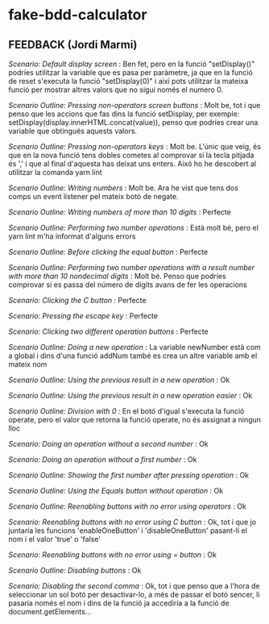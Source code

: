 # fake-bdd-calculator

## FEEDBACK (Jordi Marmi)

*Scenario: Default display screen* : Ben fet, pero en la funció "setDisplay()" podríes utilitzar la variable que es pasa per paràmetre, ja que en la funció de reset s'executa la funció "setDisplay(0)" i així pots utilitzar la mateixa funció per mostrar altres valors que no sigui només el numero 0.

*Scenario Outline: Pressing non-operators screen buttons* : Molt be, tot i que penso que les accions que fas dins la funció setDisplay, per exemple: setDisplay(display.innerHTML.concat(value)), penso que podríes crear una variable que obtingués aquests valors.

*Scenario Outline: Pressing non-operators keys* : Molt be. L'únic que veig, és que en la nova funció tens dobles cometes al comprovar si la tecla pitjada és ',' i que al final d'aquesta has deixat uns enters. Aixó ho he descobert al utilitzar la comanda yarn lint

*Scenario Outline: Writing numbers* : Molt be. Ara he vist que tens dos comps un event listener pel mateix botó de negate.

*Scenario Outline: Writing numbers of more than 10 digits* : Perfecte

*Scenario Outline: Performing two number operations* : Està molt bé, pero el yarn lint m'ha informat d'alguns errors

*Scenario Outline: Before clicking the equal button* : Perfecte

*Scenario Outline: Performing two number operations with a result number with more than 10 nondecimal digits* : Molt bé. Penso que podríes comprovar si es passa del número de dígits avans de fer les operacions

*Scenario: Clicking the C button* : Perfecte

*Scenario: Pressing the escape key* : Perfecte

*Scenario: Clicking two different operation buttons* : Perfecte

*Scenario Outline: Doing a new operation* : La variable newNumber està com a global i dins d'una funció addNum també es crea un altre variable amb el mateix nom

*Scenario Outline: Using the previous result in a new operation* : Ok

*Scenario Outline: Using the previous result in a new operation easier* : Ok

*Scenario Outline: Division with 0* : En el botó d'igual s'executa la funció operate, pero el valor que retorna la funció operate, no és assignat a ningun lloc

*Scenario: Doing an operation without a second number* : Ok

*Scenario: Doing an operation without a first number* : Ok

*Scenario Outline: Showing the first number after pressing operation* : Ok

*Scenario Outline: Using the Equals button without operation* : Ok

*Scenario Outline: Reenabling buttons with no error using operators* : Ok

*Scenario: Reenabling buttons with no error using C button* : Ok, tot i que jo juntaría les funcions 'enableOneButton' i 'disableOneButton' pasant-li el nom i el valor 'true' o 'false'

*Scenario: Reenabling buttons with no error using = button* : Ok

*Scenario Outline: Disabling buttons* : Ok

*Scenario: Disabling the second comma* : Ok, tot i que penso que a l'hora de seleccionar un sol botó per desactivar-lo, a més de passar el botó sencer, li pasaría només el nom i dins de la funció ja accediría a la funció de document.getElements...